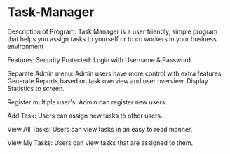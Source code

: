 # Task-Manager

Description of Program:
Task Manager is a user friendly, simple program that helps you assign tasks to yourself or to co workers in your business environment

Features:
Security Protected:
Login with Username & Password.

Separate Admin menu:
Admin users have more control with extra features.
Generate Reports based on task overview and user overview.
Display Statistics to screen.

Register multiple user's:
Admin can register new users.

Add Task:
Users can assign new tasks to other users.

View All Tasks:
Users can view tasks in an easy to read manner.

View My Tasks:
Users can view tasks that are assigned to them.
